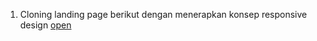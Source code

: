 1. Cloning landing page berikut dengan menerapkan konsep responsive design [open](https://htmlpreview.github.io/?https://github.com/rrafids/synergy5-binar-exercise/blob/master/chapter2/slicing/qiscus/pages/index.html)